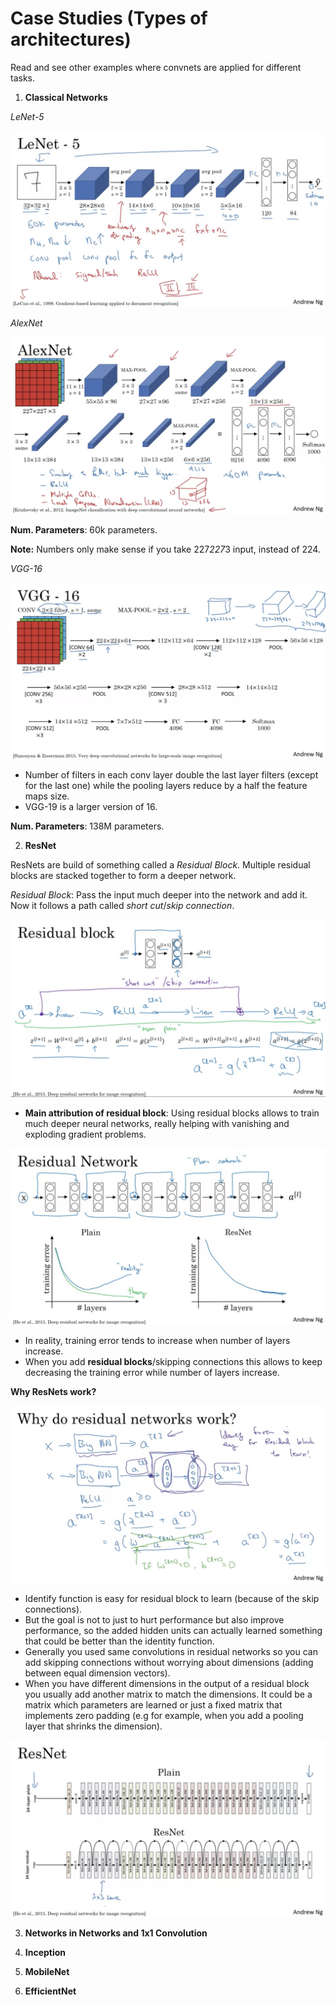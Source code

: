 # Case Studies (Types of architectures)

Read and see other examples where convnets are applied for different tasks.

1. __Classical Networks__

_LeNet-5_

![LeNet-5](images/lenet5.png)

_AlexNet_

![AlexNet](images/alexnet.png)

__Num. Parameters__: 60k parameters.

__Note:__ Numbers only make sense if you take 227*227*3 input, instead of 224.

_VGG-16_

![VGG16](images/vgg16.png)

- Number of filters in each conv layer double the last layer filters (except for the last one) while the pooling layers reduce by a half the feature maps size.
- VGG-19 is a larger version of 16.

__Num. Parameters__: 138M parameters.

2. __ResNet__

ResNets are build of something called a _Residual Block_. Multiple residual blocks are stacked together to form a deeper network.

_Residual Block_: Pass the input much deeper into the network and add it. Now it follows a path called _short cut_/_skip connection_. 

![Residual Block](images/residual_block.png)

- __Main attribution of residual block__: Using residual blocks allows to train much deeper neural networks, really helping with vanishing and exploding gradient problems.

![ResNet](images/resnet.png)

- In reality, training error tends to increase when number of layers increase.
- When you add __residual blocks__/skipping connections this allows to keep decreasing the training error while number of layers increase.

__Why ResNets work?__

![Why](images/why_resnets.png)

- Identify function is easy for residual block to learn (because of the skip connections).
- But the goal is not to just to hurt performance but also improve performance, so the added hidden units can actually learned something that could be better than the identity function.
- Generally you used same convolutions in residual networks so you can add skipping connections without worrying about dimensions (adding between equal dimension vectors).
- When you have different dimensions in the output of a residual block you usually add another matrix to match the dimensions. It could be a matrix which parameters are learned or just a fixed matrix that implements zero padding (e.g for example, when you add a pooling layer that shrinks the dimension).

![Plain vs ResNet](images/plain_v_resnet.png)

3. __Networks in Networks and 1x1 Convolution__



4. __Inception__



5. __MobileNet__



6. __EfficientNet__